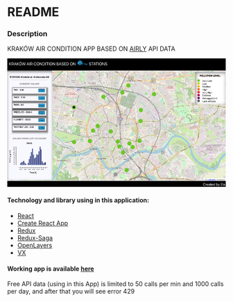 # README

### Description

KRAKÓW AIR CONDITION APP BASED ON [AIRLY](https://airly.eu/en/) API DATA

![MAP](img/screen.png)

#### Technology and library using in this application:
* [React](https://reactjs.org)
* [Create React App](https://github.com/facebook/create-react-app)
* [Redux](https://redux.js.org)
* [Redux-Saga](https://redux-saga.js.org)
* [OpenLayers](https://openlayers.org)
* [VX](https://vx-demo.now.sh)

#### Working app is available [here](https://potik1.github.io/Krakow-air-condition)

Free API data (using in this App) is limited to 50 calls per min and 1000 calls per day, and after that you will see error 429
